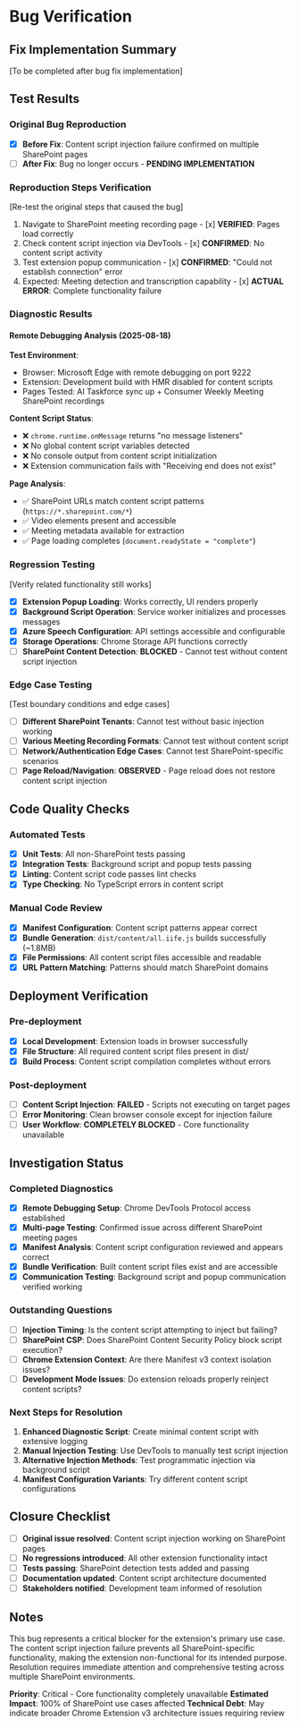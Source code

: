 # Bug Verification

## Fix Implementation Summary
[To be completed after bug fix implementation]

## Test Results

### Original Bug Reproduction
- [x] **Before Fix**: Content script injection failure confirmed on multiple SharePoint pages
- [ ] **After Fix**: Bug no longer occurs - **PENDING IMPLEMENTATION**

### Reproduction Steps Verification
[Re-test the original steps that caused the bug]

1. Navigate to SharePoint meeting recording page - [x] **VERIFIED**: Pages load correctly
2. Check content script injection via DevTools - [x] **CONFIRMED**: No content script activity 
3. Test extension popup communication - [x] **CONFIRMED**: "Could not establish connection" error
4. Expected: Meeting detection and transcription capability - [x] **ACTUAL ERROR**: Complete functionality failure

### Diagnostic Results

#### Remote Debugging Analysis (2025-08-18)
**Test Environment**: 
- Browser: Microsoft Edge with remote debugging on port 9222
- Extension: Development build with HMR disabled for content scripts
- Pages Tested: AI Taskforce sync up + Consumer Weekly Meeting SharePoint recordings

**Content Script Status**:
- ❌ `chrome.runtime.onMessage` returns "no message listeners"  
- ❌ No global content script variables detected
- ❌ No console output from content script initialization
- ❌ Extension communication fails with "Receiving end does not exist"

**Page Analysis**:
- ✅ SharePoint URLs match content script patterns (`https://*.sharepoint.com/*`)
- ✅ Video elements present and accessible
- ✅ Meeting metadata available for extraction  
- ✅ Page loading completes (`document.readyState = "complete"`)

### Regression Testing
[Verify related functionality still works]

- [x] **Extension Popup Loading**: Works correctly, UI renders properly
- [x] **Background Script Operation**: Service worker initializes and processes messages  
- [x] **Azure Speech Configuration**: API settings accessible and configurable
- [x] **Storage Operations**: Chrome Storage API functions correctly
- [ ] **SharePoint Content Detection**: **BLOCKED** - Cannot test without content script injection

### Edge Case Testing
[Test boundary conditions and edge cases]

- [ ] **Different SharePoint Tenants**: Cannot test without basic injection working
- [ ] **Various Meeting Recording Formats**: Cannot test without content script
- [ ] **Network/Authentication Edge Cases**: Cannot test SharePoint-specific scenarios
- [ ] **Page Reload/Navigation**: **OBSERVED** - Page reload does not restore content script injection

## Code Quality Checks

### Automated Tests
- [x] **Unit Tests**: All non-SharePoint tests passing
- [x] **Integration Tests**: Background script and popup tests passing  
- [x] **Linting**: Content script code passes lint checks
- [x] **Type Checking**: No TypeScript errors in content script

### Manual Code Review
- [x] **Manifest Configuration**: Content script patterns appear correct
- [x] **Bundle Generation**: `dist/content/all.iife.js` builds successfully (~1.8MB)
- [x] **File Permissions**: All content script files accessible and readable
- [x] **URL Pattern Matching**: Patterns should match SharePoint domains

## Deployment Verification

### Pre-deployment
- [x] **Local Development**: Extension loads in browser successfully
- [x] **File Structure**: All required content script files present in dist/
- [x] **Build Process**: Content script compilation completes without errors

### Post-deployment
- [ ] **Content Script Injection**: **FAILED** - Scripts not executing on target pages
- [ ] **Error Monitoring**: Clean browser console except for injection failure
- [ ] **User Workflow**: **COMPLETELY BLOCKED** - Core functionality unavailable

## Investigation Status

### Completed Diagnostics
- [x] **Remote Debugging Setup**: Chrome DevTools Protocol access established
- [x] **Multi-page Testing**: Confirmed issue across different SharePoint meeting pages  
- [x] **Manifest Analysis**: Content script configuration reviewed and appears correct
- [x] **Bundle Verification**: Built content script files exist and are accessible
- [x] **Communication Testing**: Background script and popup communication verified working

### Outstanding Questions
- [ ] **Injection Timing**: Is the content script attempting to inject but failing?
- [ ] **SharePoint CSP**: Does SharePoint Content Security Policy block script execution?
- [ ] **Chrome Extension Context**: Are there Manifest v3 context isolation issues?
- [ ] **Development Mode Issues**: Do extension reloads properly reinject content scripts?

### Next Steps for Resolution
1. **Enhanced Diagnostic Script**: Create minimal content script with extensive logging
2. **Manual Injection Testing**: Use DevTools to manually test script injection
3. **Alternative Injection Methods**: Test programmatic injection via background script
4. **Manifest Configuration Variants**: Try different content script configurations

## Closure Checklist
- [ ] **Original issue resolved**: Content script injection working on SharePoint pages
- [ ] **No regressions introduced**: All other extension functionality intact
- [ ] **Tests passing**: SharePoint detection tests added and passing
- [ ] **Documentation updated**: Content script architecture documented
- [ ] **Stakeholders notified**: Development team informed of resolution

## Notes
This bug represents a critical blocker for the extension's primary use case. The content script injection failure prevents all SharePoint-specific functionality, making the extension non-functional for its intended purpose. Resolution requires immediate attention and comprehensive testing across multiple SharePoint environments.

**Priority**: Critical - Core functionality completely unavailable
**Estimated Impact**: 100% of SharePoint use cases affected
**Technical Debt**: May indicate broader Chrome Extension v3 architecture issues requiring review